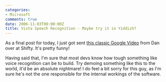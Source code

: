 ```yaml
---
categories:
- Microsoft
comments: true
date: 2006-11-03T00:00:00Z
title: Vista Speech Recognition - Maybe try it in Yiddish?
---
```


As a final post for today, I just got sent <a href="http://video.google.com/videoplay?docid=-1123221217782777472" title="Windows Vista Speech Recognition Demo Gone Awry - Google Video">this classic Google Video</a> from Dan over at Shifty. It's pretty funny!

Having said that, I'm sure that most devs know how tough something like voice recognition can be to build.  Try demoing something like this to the world, it'd be an absolute nightmare! I do feel a bit sorry for this guy, as I'm sure he's not the one responsible for the internal workings of the software.

